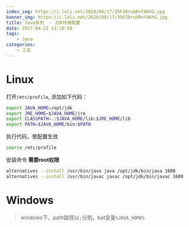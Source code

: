 ```yaml
---
index_img: https://i.loli.net/2020/08/17/35FZ8rubRnfAKhG.jpg
banner_img: https://i.loli.net/2020/08/17/35FZ8rubRnfAKhG.jpg
title: Java系列  - JDK环境配置
date: 2017-04-21 13:10:50
tags:
    - Java
categories:
    - 工具
---
```


# Linux
打开`/etc/profile`, 添加如下代码：
```bash
export JAVA_HOME=/opt/jdk
export JRE_HOME=$JAVA_HOME/jre
export CLASSPATH=.:$JAVA_HOME/lib:$JRE_HOME/lib
export PATH=$JAVA_HOME/bin:$PATH
```
执行代码，使配置生效
```bash
source /etc/profile
```

安装命令 **需要root权限**
```bash
alternatives --install /usr/bin/java java /opt/jdk/bin/java 1600
alternatives --install /usr/bin/javac javac /opt/jdk/bin/javac 1600
```


# Windows
> windows下，path路径以`;`分割，bat变量`%JAVA_HOME%`
